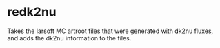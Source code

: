 # redk2nu

Takes the larsoft MC artroot files that were generated with dk2nu fluxes, and adds the dk2nu information to the files.

